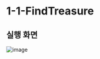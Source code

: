 # 1-1-FindTreasure

## 실행 화면
![image](https://user-images.githubusercontent.com/83682424/228569586-5ec663b0-fe08-4cd7-8778-c1e1073d4e9c.png)
